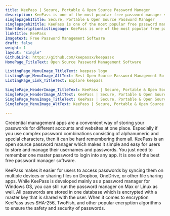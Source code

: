 ```yaml
---
title: KeePass | Secure, Portable & Open Source Password Manager
description: KeePass is one of the most popular free password manager software mainly developed for Windows. It also supports MacOS, Linux, Android and IOS.
singlepageh1title: Secure, Portable & Open Source Password Manager
singlepageh2title: KeePass is one of the most popular free password manager software mainly developed for Windows. It also supports MacOS, Linux, Android and IOS.
Shortdescriptionlistingpage: KeePass is one of the most popular free password manager software mainly developed for Windows. It also supports MacOS, Linux, Android and IOS as well.
linktitle: KeePass
Imagetext: Free Password Management Software
draft: false
weight: 1
layout: "single"
GithubLink: https://github.com/keepassx/keepassx
HomePage_TitleText: Open Source Password Management Software

ListingPage_MenuImage_TitleText: keepass logo
ListingPage_MenuImage_AltText: Best Open Source Password Management Software
ListingPage_Link_TitleText: Explore keepass

SinglePage_HeaderImage_TitleText: KeePass | Secure, Portable & Open Source Password Manager
SinglePage_HeaderImage_AltText: KeePass | Secure, Portable & Open Source Password Manager
SinglePage_MenuImage_TitleText: KeePass | Secure, Portable & Open Source Password Manager
SinglePage_MenuImage_AltText: KeePass | Secure, Portable & Open Source Password Manager

---
```


Credential management apps are a convenient way of storing your passwords for different accounts and websites at one place. Especially if you use complex password combinations consisting of alphanumeric and special characters, then it can be hard remembering them all. KeePass is an open source password manager which makes it simple and easy for users to store and manage their usernames and passwords. You just need to remember one master password to login into any app. It is one of the best free password manager software.

KeePass makes it easier for users to access passwords by syncing them on multiple devices or sharing files on Dropbox, OneDrive, or other file sharing apps. While KeePass is developed mainly as a password manager for Windows OS, you can still run the password manager on Max or Linux as well. All passwords are stored in one database which is encrypted with a master key that is shared with the user. When it comes to encryption KeePass uses SHA-256, TwoFish, and other popular encryption algorithms to ensure the safety and security of passwords.